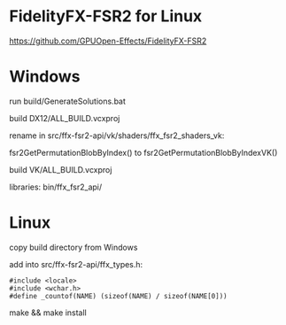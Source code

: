 #  FidelityFX-FSR2 for Linux

https://github.com/GPUOpen-Effects/FidelityFX-FSR2

# Windows

run build/GenerateSolutions.bat

build DX12/ALL_BUILD.vcxproj

rename in src/ffx-fsr2-api/vk/shaders/ffx_fsr2_shaders_vk:

fsr2GetPermutationBlobByIndex() to fsr2GetPermutationBlobByIndexVK()

build VK/ALL_BUILD.vcxproj

libraries:
bin/ffx_fsr2_api/

# Linux

copy build directory from Windows

add into src/ffx-fsr2-api/ffx_types.h:

```
#include <locale>
#include <wchar.h>
#define _countof(NAME) (sizeof(NAME) / sizeof(NAME[0]))
```

make && make install
